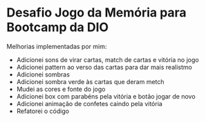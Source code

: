# Desafio Jogo da Memória para Bootcamp da DIO
Melhorias implementadas por mim:
- Adicionei sons de virar cartas, match de cartas e vitória no jogo
- Adicionei pattern ao verso das cartas para dar mais realistmo
- Adicionei sombras
- Adicionei sombra verde às cartas que deram metch
- Mudei as cores e fonte do jogo
- Adicionei box com parabéns pela vitória e botão jogar de novo
- Adicionei animação de confetes caindo pela vitória
- Refatorei o código
